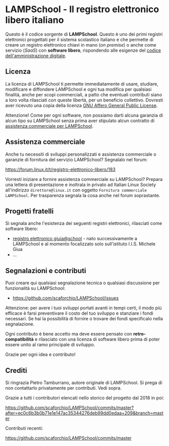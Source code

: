 # LAMPSchool - Il registro elettronico libero italiano

Questo è il codice sorgente di **LAMPSchool**. Questo è uno dei primi registri elettronici progettati per il sistema scolastico italiano e che permette di creare un registro elettronico chiavi in mano (_on premise_) o anche come servizio (_SaaS_) con **software libero**, rispondendo alle esigenze del [codice dell'amministrazione digitale](https://docs.italia.it/italia/piano-triennale-ict/codice-amministrazione-digitale-docs/it/v2018-09-28/index.html).

## Licenza

La licenza di LAMPSchool ti permette immediatamente di usare, studiare, modificare e diffondere LAMPSchool e ogni tua modifica per qualsiasi finalità, anche per scopi commerciali, a patto che eventuali contributi siano a loro volta rilasciati con queste libertà, per un beneficio collettivo. Dovresti aver ricevuto una copia della licenza [GNU Affero General Public License](https://www.gnu.org/licenses/agpl-3.0.html).

Attenzione! Come per ogni software, non possiamo darti alcuna garanzia di alcun tipo su LAMPSchool senza prima aver stipulato alcun contratto di [assistenza commerciale per LAMPSchool](https://github.com/scaforchio/LAMPSchool#assistenza-commerciale).

## Assistenza commerciale

Anche tu necessiti di sviluppi personalizzati e assistenza commerciale o garanzie di fornitura del servizio LAMPSchool? Segnalalo nel forum:

https://forum.linux.it/t/registro-elettronico-libero/183

Vorresti iniziare a fornire assistenza commerciale su LAMPSchool? Prepara una lettera di presentazione e inoltrala in privato ad Italian Linux Society all'indirizzo `direttore@linux.it` con oggetto `Fornitura commerciale LAMPSchool`. Per trasparenza segnala la cosa anche nel forum soprastante.

## Progetti fratelli

Si segnala anche l'esistenza dei seguenti registri elettronici, rilasciati come software libero:

* [registro elettronico giuia@school](https://github.com/trinko/giuaschool) - nato successivamente a LAMPSchool e al momento focalizzato solo sull'istituto I.I.S. Michele Giua
* ...

## Segnalazioni e contributi

Puoi creare qui qualsiasi segnalazione tecnica o qualsiasi discussione per funzionalità su LAMPSchool:

* https://github.com/scaforchio/LAMPSchool/issues

Attenzione: per avere i tuoi sviluppi portati avanti in tempi certi, il modo più efficace è farsi preventivare il costo del tuo sviluppo e stanziare i fondi necessari. Se hai la possibilità di fornire o trovare dei fondi specificalo nella segnalazione.

Ogni contributo è bene accetto ma deve essere pensato con **retro-compatibilità** e rilasciato con una licenza di software libero prima di poter essere unito al ramo principale di sviluppo.

Grazie per ogni idea e contributo!

## Crediti

Si ringrazia Pietro Tamburrano, autore originale di LAMPSchool. Si prega di non contattarlo privatamente per contributi. Vedi sopra.

Grazie a tutti i contributori elencati nello storico del progetto dal 2018 in poi:

https://github.com/scaforchio/LAMPSchool/commits/master?after=ec0c6b3b0b71e1e147ac35344276deb99dd0edaa+209&branch=master

Contributi recenti:

https://github.com/scaforchio/LAMPSchool/commits/master
